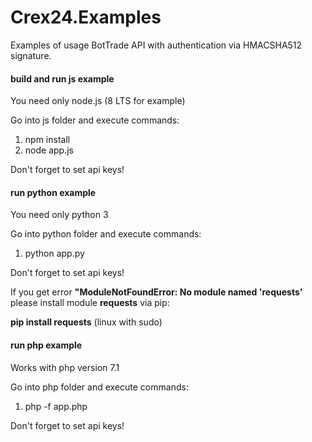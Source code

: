 # Crex24.Examples

Examples of usage BotTrade API with authentication via HMACSHA512 signature.



#### build and run js example

You need only node.js (8 LTS for example)

Go into js folder and execute commands: 
1.  npm install
2.  node app.js

Don't forget to set api keys!

#### run python example

You need only python 3

Go into python folder and execute commands: 
1. python app.py

Don't forget to set api keys!


If you get error **"ModuleNotFoundError: No module named 'requests'** please install module **requests** via pip: 

**pip install requests** (linux with sudo)

#### run php example

Works with php version 7.1

Go into php folder and execute commands: 
1. php -f app.php

Don't forget to set api keys!